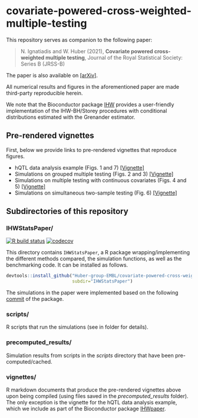 # covariate-powered-cross-weighted-multiple-testing

This repository serves as companion to the following paper:


> N. Ignatiadis and W. Huber (2021), **Covariate powered cross-weighted multiple testing**, Journal of the Royal Statistical Society: Series B (JRSS-B)

The paper is also available on [[arXiv]](https://arxiv.org/abs/1701.05179).


All numerical results and figures in the aforementioned paper are made third-party reproducible herein.

We note that the Bioconductor package [IHW](http://bioconductor.org/packages/IHW) provides a user-friendly implementation of the IHW-BH/Storey procedures with conditional distributions estimated with the Grenander estimator.

## Pre-rendered vignettes

First, below we provide links to pre-rendered vignettes that reproduce figures.

* hQTL data analysis example (Figs. 1 and 7) [[Vignette]](http://bioconductor.org/packages/devel/data/experiment/vignettes/IHWpaper/inst/doc/hqtl_IHW_BY.html)
* Simulations on grouped multiple testing (Figs. 2 and 3) [[Vignette]](http://htmlpreview.github.io/?https://github.com/Huber-group-EMBL/covariate-powered-cross-weighted-multiple-testing/blob/master/vignettes/grouped_multiple_testing.html)
* Simulations on multiple testing with continuous covariates (Figs. 4 and 5) [[Vignette]](http://htmlpreview.github.io/?https://github.com/Huber-group-EMBL/covariate-powered-cross-weighted-multiple-testing/blob/master/vignettes/betamix_simulations.html)
* Simulations on simultaneous two-sample testing (Fig. 6) [[Vignette]](http://htmlpreview.github.io/?https://github.com/Huber-group-EMBL/covariate-powered-cross-weighted-multiple-testing/blob/master/vignettes/two_sample_testing.html)


## Subdirectories of this repository

### **IHWStatsPaper/**
[![R build status](https://github.com/Huber-group-EMBL/covariate-powered-cross-weighted-multiple-testing/workflows/R-CMD-check/badge.svg)](https://github.com/Huber-group-EMBL/covariate-powered-cross-weighted-multiple-testing/actions) 
[![codecov](https://codecov.io/gh/Huber-group-EMBL/covariate-powered-cross-weighted-multiple-testing/branch/master/graph/badge.svg)](https://codecov.io/gh/Huber-group-EMBL/covariate-powered-cross-weighted-multiple-testing)

This directory contains `IHWStatsPaper`, a R package wrapping/implementing the different methods compared, the simulation functions, as well as the benchmarking code. It can be installed as follows.
```r
devtools::install_github("Huber-group-EMBL/covariate-powered-cross-weighted-multiple-testing",
                         subdir="IHWStatsPaper")
```

The simulations in the paper were implemented based on the following [commit](https://github.com/Huber-group-EMBL/covariate-powered-cross-weighted-multiple-testing/tree/81784986c1975c476df3bb82317daa112047dca3) of the package.

### **scripts/**
R scripts that run the simulations  (see in folder for details).
 
### **precomputed_results/**
Simulation results from scripts in the *scripts* directory that have been pre-computed/cached.

### **vignettes/**
R markdown documents that produce the pre-rendered vignettes above upon being compiled (using files saved in the *precomputed_results* folder). The only exception is the vignette for the hQTL data analysis example, which we include as part of the Bioconductor package [IHWpaper](http://bioconductor.org/packages/devel/IHWpaper).
